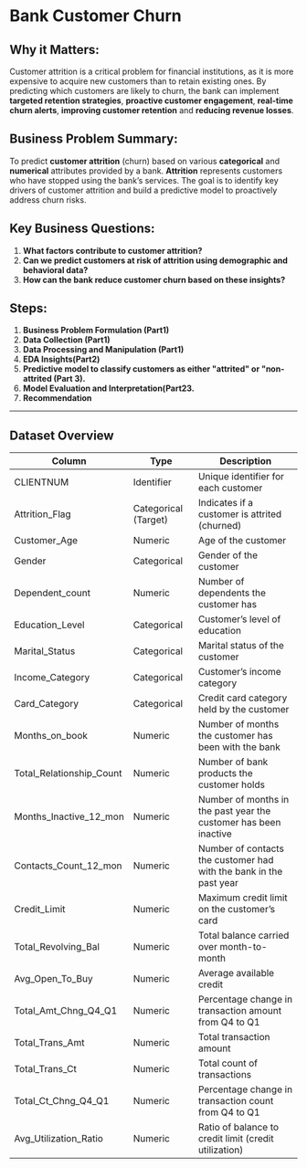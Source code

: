 # Bank Customer Churn

## Why it Matters:
Customer attrition is a critical problem for financial institutions, as it is more expensive to acquire new customers than to retain existing ones. By predicting which customers are likely to churn, the bank can implement **targeted retention strategies**, **proactive customer engagement**, **real-time churn alerts**, **improving customer retention** and **reducing revenue losses**.

## Business Problem Summary:
To predict **customer attrition** (churn) based on various **categorical** and **numerical** attributes provided by a bank. **Attrition** represents customers who have stopped using the bank’s services. The goal is to identify key drivers of customer attrition and build a predictive model to proactively address churn risks.

## Key Business Questions:
1. **What factors contribute to customer attrition?**
2. **Can we predict customers at risk of attrition using demographic and behavioral data?**
3. **How can the bank reduce customer churn based on these insights?**

## Steps:
1. **Business Problem Formulation (Part1)**
2. **Data Collection (Part1)**
3. **Data Processing and Manipulation (Part1)**
4. **EDA Insights(Part2)**
5. **Predictive model to classify customers as either "attrited" or "non-attrited (Part 3).**
6. **Model Evaluation and Interpretation(Part23.**
7. **Recommendation**
---

## Dataset Overview

| Column                  | Type                   | Description                                                            |
|-------------------------|------------------------|------------------------------------------------------------------------|
| CLIENTNUM               | Identifier             | Unique identifier for each customer                                     |
| Attrition_Flag           | Categorical (Target)   | Indicates if a customer is attrited (churned)                           |
| Customer_Age             | Numeric                | Age of the customer                                                    |
| Gender                   | Categorical            | Gender of the customer                                                 |
| Dependent_count          | Numeric                | Number of dependents the customer has                                  |
| Education_Level          | Categorical            | Customer’s level of education                                          |
| Marital_Status           | Categorical            | Marital status of the customer                                         |
| Income_Category          | Categorical            | Customer’s income category                                             |
| Card_Category            | Categorical            | Credit card category held by the customer                              |
| Months_on_book           | Numeric                | Number of months the customer has been with the bank                   |
| Total_Relationship_Count | Numeric                | Number of bank products the customer holds                             |
| Months_Inactive_12_mon   | Numeric                | Number of months in the past year the customer has been inactive        |
| Contacts_Count_12_mon    | Numeric                | Number of contacts the customer had with the bank in the past year      |
| Credit_Limit             | Numeric                | Maximum credit limit on the customer’s card                            |
| Total_Revolving_Bal      | Numeric                | Total balance carried over month-to-month                              |
| Avg_Open_To_Buy          | Numeric                | Average available credit                                               |
| Total_Amt_Chng_Q4_Q1     | Numeric                | Percentage change in transaction amount from Q4 to Q1                  |
| Total_Trans_Amt          | Numeric                | Total transaction amount                                               |
| Total_Trans_Ct           | Numeric                | Total count of transactions                                            |
| Total_Ct_Chng_Q4_Q1      | Numeric                | Percentage change in transaction count from Q4 to Q1                   |
| Avg_Utilization_Ratio    | Numeric                | Ratio of balance to credit limit (credit utilization)                  |
